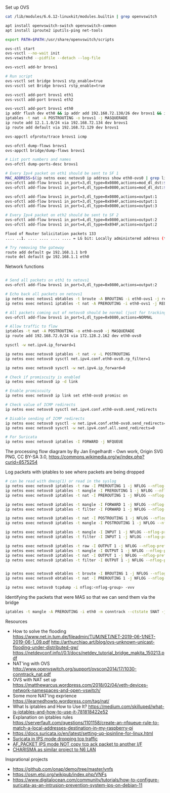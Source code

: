 Set up OVS
```bash
cat /lib/modules/6.6.12-linuxkit/modules.builtin | grep openvswitch

apt install openvswitch-switch openvswitch-common
apt install iproute2 iputils-ping net-tools

export PATH=$PATH:/usr/share/openvswitch/scripts

ovs-ctl start
ovs-vsctl --no-wait init
ovs-vswitchd --pidfile --detach --log-file

ovs-vsctl add-br brovs1

# Run script
ovs-vsctl set bridge brovs1 stp_enable=true
ovs-vsctl set Bridge brovs1 rstp_enable=true

ovs-vsctl add-port brovs1 eth1
ovs-vsctl add-port brovs1 eth2

ovs-vsctl add-port brovs1 eth0
ip addr flush dev eth0 && ip addr add 192.168.72.138/26 dev brovs1 && ip link set brovs1 up
iptables -t nat -A POSTROUTING -o brovs1 -j MASQUERADE
ip route add 12.1.1.0/24 via 192.168.72.134 dev brovs1
ip route add default via 192.168.72.129 dev brovs1

ovs-appctl ofproto/trace brovs1 icmp

ovs-ofctl dump-flows brovs1
ovs-appctl bridge/dump-flows brovs1

# List port numbers and names
ovs-ofctl dump-ports-desc brovs1

# Every Ipv4 packet on eth1 should be sent to SF 1
MAC_ADDRESS=$(ip netns exec netovs0 ip address show eth0-ovs0 | grep link/ether | awk '{print $2}')
ovs-ofctl add-flow brovs1 in_port=3,dl_type=0x0800,actions=mod_dl_dst:${MAC_ADDRESS},output:1
ovs-ofctl add-flow brovs1 in_port=4,dl_type=0x0800,actions=mod_dl_dst:${MAC_ADDRESS},output:1

ovs-ofctl add-flow brovs1 in_port=3,dl_type=0x0800,actions=output:1
ovs-ofctl add-flow brovs1 in_port=3,dl_type=0x894F,actions=output:1
ovs-ofctl add-flow brovs1 in_port=1,dl_type=0x0800,actions=output:3

# Every Ipv4 packet on eth2 should be sent to SF 2
ovs-ofctl add-flow brovs1 in_port=4,dl_type=0x0800,actions=output:2
ovs-ofctl add-flow brovs1 in_port=4,dl_type=0x894F,actions=output:2

Flood of Router Solicitation packets 133
.... ..1. .... .... .... .... = LG bit: Locally administered address (this is NOT the factory default)

# Try removing the gateway
route add default gw 192.168.1.1 br0
route del default gw 192.168.1.1 eth0
```

Network functions

```bash

# Send all packets on eth1 to netovs1
ovs-ofctl add-flow brovs1 in_port=3,dl_type=0x0800,actions=output:2

# Echo back all packets on netovs1
ip netns exec netovs1 ebtables -t broute -A BROUTING -i eth0-ovs1 -j redirect --redirect-target DROP
ip netns exec netovs1 iptables -t nat -A PREROUTING -i eth0-ovs1 -j REDIRECT

# All packets coming out of netovs0 should be normal (just for tracking)
ovs-ofctl add-flow brovs1 in_port=1,dl_type=0x0800,actions=NORMAL

# Allow traffic to flow
iptables -t nat -A POSTROUTING -o eth0-ovs0 -j MASQUERADE
ip route add 192.168.72.0/24 via 172.128.2.162 dev eth0-ovs0

sysctl -w net.ipv4.ip_forward=1

ip netns exec netovs0 iptables -t nat -v -L POSTROUTING
ip netns exec netovs0 sysctl net.ipv4.conf.eth0-ovs0.rp_filter=1

ip netns exec netovs0 sysctl -w net.ipv4.ip_forward=0

# Check if promiscuity is enabled
ip netns exec netovs0 ip -d link

# Enable promiscuity
ip netns exec netovs0 ip link set eth0-ovs0 promisc on

# Check value of ICMP redirects
ip netns exec netovs0 sysctl net.ipv4.conf.eth0-ovs0.send_redirects

# Disable sending of ICMP redirects
ip netns exec netovs0 sysctl -w net.ipv4.conf.eth0-ovs0.send_redirects=0
ip netns exec netovs0 sysctl -w net.ipv4.conf.all.send_redirects=0

# For Suricata
ip netns exec netovs0 iptables -I FORWARD -j NFQUEUE
```

The processing flow diagram by By Jan Engelhardt - Own work, Origin SVG PNG, CC BY-SA 3.0, https://commons.wikimedia.org/w/index.php?curid=8575254

Log packets with iptables to see where packets are being dropped

```bash
# can be read with dmesg(1) or read in the syslog
ip netns exec netovs0 iptables -t raw -I PREROUTING 1 -j NFLOG --nflog-prefix "iptables-raw-prerouting: " --nflog-group 3
ip netns exec netovs0 iptables -t mangle -I PREROUTING 1 -j NFLOG --nflog-prefix "iptables-mangle-prerouting: " --nflog-group 4
ip netns exec netovs0 iptables -t nat -I PREROUTING 1 -j NFLOG --nflog-prefix "iptables-nat-prerouting: " --nflog-group 5

ip netns exec netovs0 iptables -t mangle -I FORWARD 1 -j NFLOG --nflog-prefix "iptables-mangle-forward: " --nflog-group 7
ip netns exec netovs0 iptables -t filter -I FORWARD 1 -j NFLOG --nflog-prefix "iptables-nat-forward: " --nflog-group 8

ip netns exec netovs0 iptables -t nat -I POSTROUTING 1 -j NFLOG --nflog-prefix "iptables-nat-postrouting: " --nflog-group 10
ip netns exec netovs0 iptables -t mangle -I POSTROUTING 1 -j NFLOG --nflog-prefix "iptables-mangle-postrouting: " --nflog-group 11

ip netns exec netovs0 iptables -t mangle -I INPUT 1 -j NFLOG --nflog-prefix "iptables-mangle-input: " --nflog-group 13
ip netns exec netovs0 iptables -t filter -I INPUT 1 -j NFLOG --nflog-prefix "iptables-filter-input: " --nflog-group 14

ip netns exec netovs0 iptables -t raw -I OUTPUT 1 -j NFLOG --nflog-prefix "iptables-raw-output: " --nflog-group 16
ip netns exec netovs0 iptables -t mangle -I OUTPUT 1 -j NFLOG --nflog-prefix "iptables-mangle-output: " --nflog-group 17
ip netns exec netovs0 iptables -t nat -I OUTPUT 1 -j NFLOG --nflog-prefix "iptable-nat-output: " --nflog-group 18
ip netns exec netovs0 iptables -t filter -I OUTPUT 1 -j NFLOG --nflog-prefix "iptables-filter-output: " --nflog-group 19


ip netns exec netovs0 ebtables -t broute -I BROUTING 1 -j NFLOG --nflog-prefix "ebtables-broute-brouting: " --nflog-group 21
ip netns exec netovs0 ebtables -t nat -I PREROUTING 1 -j NFLOG --nflog-prefix "ebtables-broute-brouting: " --nflog-group 22

ip netns exec netovs0 tcpdump -i nflog:<nflog-group> -vvv
```

Identifying the packets that were MAS so that we can send them via the bridge
```bash
iptables -t mangle -A PREROUTING -i eth0 -m conntrack --ctstate SNAT -j NFLOG --nflog-prefix "iptables-conntrack-prerouting: " --nflog-group 25
```
Resources
- How to solve the flooding https://www.net.in.tum.de/fileadmin/TUM/NET/NET-2019-06-1/NET-2019-06-1_09.pdf
http://arthurchiao.art/blog/ovs-unknown-unicast-flooding-under-distributed-gw/
https://netdevconf.info//0.1/docs/netdev_tutorial_bridge_makita_150213.pdf
- NAT'ing with OVS http://www.openvswitch.org/support/ovscon2014/17/1030-conntrack_nat.pdf
- OVS with NAT set up https://matthewarcus.wordpress.com/2018/02/04/veth-devices-network-namespaces-and-open-vswitch/
- Some more NAT'ing exprience https://ilearnedhowto.wordpress.com/tag/nat/
- What Is iptables and How to Use It? https://medium.com/skilluped/what-is-iptables-and-how-to-use-it-781818422e52
- Explanation on iptables rules https://serverfault.com/questions/1101158/create-an-nfqueue-rule-to-match-a-local-addresses-destination-in-my-raspberry-pi
- https://docs.suricata.io/en/latest/setting-up-ipsinline-for-linux.html
- [Suricata in IPS mode dropping tcp traffic](https://forum.suricata.io/t/suricata-in-ips-mode-dropping-tcp-traffic/1335)
- [AF_PACKET IPS mode NOT copy tcp ack packet to another I/F](https://forum.suricata.io/t/af-packet-ips-mode-not-copy-tcp-ack-packet-to-another-i-f/3782)
- [CHARISMA as similar project to N6 LAN](https://ec.europa.eu/research/participants/documents/downloadPublic/ZG9WZHkxRzNibllPVGd0Uys5aVpXUE1Mc2lmdHRYU0N2UWs5NEVEQTVHbzdYSzEyc25pQStBPT0=/attachment/VFEyQTQ4M3ptUWZYTVBpejl0VStaTGxUZFVKT1A1UEM=)

Insprational projects
- https://github.com/onap/demo/tree/master/vnfs
- https://osm.etsi.org/wikipub/index.php/VNFs
- https://www.digitalocean.com/community/tutorials/how-to-configure-suricata-as-an-intrusion-prevention-system-ips-on-debian-11